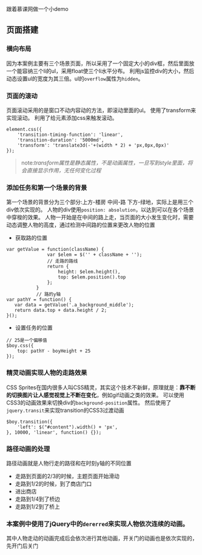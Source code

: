 跟着慕课网做一个小demo
## 页面搭建
### 横向布局
因为本案例主要有三个场景页面，所以采用了一个固定大小的div框，然后里面放一个能容纳三个li的ul，采用float使三个li水平分布。
利用js监控div的大小，然后动态设置ul的宽度为其三倍。ul的``overflow``属性为``hidden``。
### 页面的滚动
页面滚动采用的是窗口不动内容动的方法，即滚动里面的ul。
使用了transform来实现滚动。
利用了给元素添加css来触发滚动。
```
element.css({
	'transition-timing-function': 'linear',
    'transition-duration': '5000md',
    'transform': 'translate3d(-'+(width * 2) + 'px,0px,0px)'
});
```
> note:*transform属性是静态属性，不是动画属性，一旦写到style里面，将会直接显示作用，无任何变化过程*

### 添加任务和第一个场景的背景
第一个场景的背景分为三个部分:上方-楼房 中间-路 下方-绿地，实际上是用三个div依次实现的。
人物的div使用``position: absolution``，以达到可以在各个场景中穿梭的效果。
人物一开始是在中间的路上走，当页面的大小发生变化时，需要动态调整人物的高度，通过检测中间路的位置来更改人物的位置

- 获取路的位置
 ```
var getValue = function(className) {
                var $elem = $('' + className + '');
                // 走路的路线
                return {
                    height: $elem.height(),
                    top: $elem.position().top
                };
            }
            // 路的y轴
var pathY = function() {
    var data = getValue('.a_background_middle');
    return data.top + data.height / 2;
}();
 ```

- 设置任务的位置
```
// 25是一个偏移值
$boy.css({
    top: pathY - boyHeight + 25
});
```

### 精灵动画实现人物的走路效果
CSS Sprites在国内很多人叫CSS精灵，其实这个技术不新鲜，原理就是：**靠不断的切换图片让人感觉视觉上不断在变化**，例如gif动画之类的效果。
可以使用CSS3的动画效果来切换div的``background-position``属性。
然后使用了``jquery.transit``来实现transition的CSS3过渡动画
```
$boy.transition({
    'left': $("#content").width() + 'px',
}, 10000, 'linear', function() {});
```

### 路径动画的处理
路径动画就是人物行走的路径和在时刻y轴的不同位置
- 走路到页面的2/3的时候，主题页面开始滑动
- 走路到1/2的时候，到了商店门口
- 进出商店
- 走路到1/4到了桥边
- 走路到1/2到了桥上

### 本案例中使用了jQuery中的``dererred``来实现人物依次连续的动画。
其中人物走动的动画完成后会依次进行其他动画，开关门的动画也是依次实现的，先开门后关门


